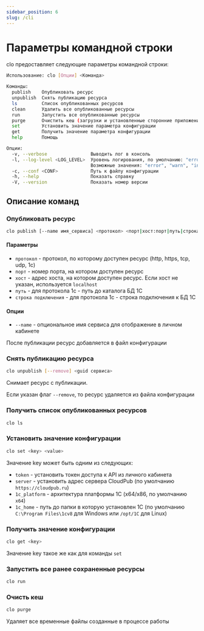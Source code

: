 ```yaml
---
sidebar_position: 6
slug: /cli
---
```


# Параметры командной строки

clo предоставляет следующие параметры командной строки:

```bash
Использование: clo [Опции] <Команда>

Команды:
  publish    Опубликовать ресурс
  unpublish  Снять публикацию ресурса
  ls         Список опубликованных ресурсов
  clean      Удалить все опубликованные ресурсы
  run        Запустить все опубликованные ресурсы
  purge      Очистить кеш (загрузки и установленные сторонние приложения)
  set        Установить значение параметра конфигурации
  get        Получить значение параметра конфигурации
  help       Помощь

Опции:
  -v, --verbose                Выводить лог в консоль
  -l, --log-level <LOG_LEVEL>  Уровень логирования, по умолчанию: "error".
                               Возможные значения: "error", "warn", "info", "debug"
  -c, --conf <CONF>            Путь к файлу конфигурации
  -h, --help                   Показать справку
  -V, --version                Показать номер версии
```

## Описание команд

### Опубликовать ресурс

```bash
clo publish [--name имя_сервиса] <протокол> <порт|хост:порт|путь|строка подключения>
```

#### Параметры

- `протокол` - протокол, по которому доступен ресурс (http, https, tcp, udp, 1c)
- `порт` - номер порта, на котором доступен ресурс
- `хост` - адрес хоста, на котором доступен ресурс. Если хост не указан, используется `localhost`
- `путь` - для протокола 1с - путь до каталога БД 1С
- `строка подключения` - для протокола 1с - строка подключения к БД 1С

#### Опции

- `--name` - опциональное имя сервиса для отображение в личном кабинете

После публикации ресурс добавляется в файл конфигурации

### Снять публикацию ресурса

```bash
clo unpublish [--remove] <guid сервиса>
```

Снимает ресурс с публикации.

Если указан флаг `--remove`, то ресурс удаляется из файла конфигурации

### Получить список опубликованных ресурсов

```bash
clo ls
```

### Установить значение конфигурации

```bash
clo set <key> <value>
```

Значение key может быть одним из следующих:

- `token` - установить токен доступа к API из личного кабинета
- `server` - установить адрес сервера CloudPub (по умолчанию `https://cloudpub.ru`)
- `1c_platform` - архитектура платформы 1С (x64/x86, по умолчанию `x64`)
- `1c_home` - путь до папки в которую установлен 1С (по умолчанию `C:\Program Files\1cv8` для Windows или `/opt/1C` для Linux)

### Получить значение конфигурации

```bash
clo get <key>
```

Значение key такое же как для команды `set`

### Запустить все ранее сохраненные ресурсы

```bash
clo run
```

### Очисть кеш

```bash
clo purge
```

Удаляет все временные файлы созданные в процессе работы
